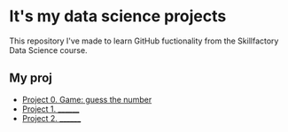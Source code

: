 # It's my data science projects
This repository I've made to learn GitHub fuctionality from the Skillfactory Data Science course.

## My proj

* [Project 0. Game: guess the number](https://github.com/micmerinou/game_datascience_learning_game/tree/main/project_0)
* [Project 1. ______](___)
* [Project 2. ______](___)
